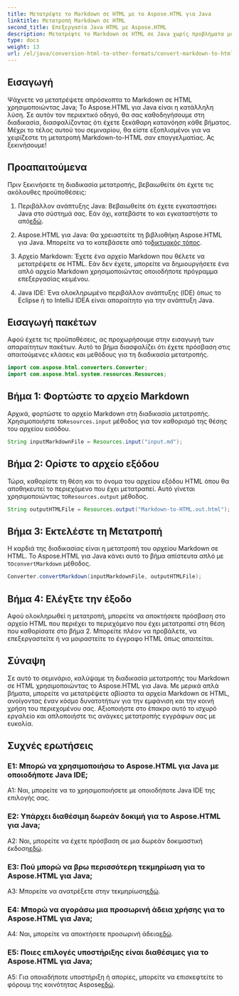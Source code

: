 ```yaml
---
title: Μετατρέψτε το Markdown σε HTML με το Aspose.HTML για Java
linktitle: Μετατροπή Markdown σε HTML
second_title: Επεξεργασία Java HTML με Aspose.HTML
description: Μετατρέψτε το Markdown σε HTML σε Java χωρίς προβλήματα με το Aspose.HTML για Java. Ακολουθήστε τον βήμα προς βήμα οδηγό μας για να βελτιστοποιήσετε τις ανάγκες μετατροπής εγγράφων σας.
type: docs
weight: 13
url: /el/java/conversion-html-to-other-formats/convert-markdown-to-html/
---
```


## Εισαγωγή

Ψάχνετε να μετατρέψετε απρόσκοπτα το Markdown σε HTML χρησιμοποιώντας Java; Το Aspose.HTML για Java είναι η κατάλληλη λύση. Σε αυτόν τον περιεκτικό οδηγό, θα σας καθοδηγήσουμε στη διαδικασία, διασφαλίζοντας ότι έχετε ξεκάθαρη κατανόηση κάθε βήματος. Μέχρι το τέλος αυτού του σεμιναρίου, θα είστε εξοπλισμένοι για να χειρίζεστε τη μετατροπή Markdown-to-HTML σαν επαγγελματίας. Ας ξεκινήσουμε!

## Προαπαιτούμενα

Πριν ξεκινήσετε τη διαδικασία μετατροπής, βεβαιωθείτε ότι έχετε τις ακόλουθες προϋποθέσεις:

1.  Περιβάλλον ανάπτυξης Java: Βεβαιωθείτε ότι έχετε εγκαταστήσει Java στο σύστημά σας. Εάν όχι, κατεβάστε το και εγκαταστήστε το από[εδώ](https://www.java.com).

2.  Aspose.HTML για Java: Θα χρειαστείτε τη βιβλιοθήκη Aspose.HTML για Java. Μπορείτε να το κατεβάσετε από το[δικτυακός τόπος](https://releases.aspose.com/html/java/).

3. Αρχείο Markdown: Έχετε ένα αρχείο Markdown που θέλετε να μετατρέψετε σε HTML. Εάν δεν έχετε, μπορείτε να δημιουργήσετε ένα απλό αρχείο Markdown χρησιμοποιώντας οποιοδήποτε πρόγραμμα επεξεργασίας κειμένου.

4. Java IDE: Ένα ολοκληρωμένο περιβάλλον ανάπτυξης (IDE) όπως το Eclipse ή το IntelliJ IDEA είναι απαραίτητο για την ανάπτυξη Java.

## Εισαγωγή πακέτων

Αφού έχετε τις προϋποθέσεις, ας προχωρήσουμε στην εισαγωγή των απαραίτητων πακέτων. Αυτό το βήμα διασφαλίζει ότι έχετε πρόσβαση στις απαιτούμενες κλάσεις και μεθόδους για τη διαδικασία μετατροπής.

```java
import com.aspose.html.converters.Converter;
import com.aspose.html.system.resources.Resources;
```

## Βήμα 1: Φορτώστε το αρχείο Markdown

 Αρχικά, φορτώστε το αρχείο Markdown στη διαδικασία μετατροπής. Χρησιμοποιήστε το`Resources.input` μέθοδος για τον καθορισμό της θέσης του αρχείου εισόδου.

```java
String inputMarkdownFile = Resources.input("input.md");
```

## Βήμα 2: Ορίστε το αρχείο εξόδου

 Τώρα, καθορίστε τη θέση και το όνομα του αρχείου εξόδου HTML όπου θα αποθηκευτεί το περιεχόμενο που έχει μετατραπεί. Αυτό γίνεται χρησιμοποιώντας το`Resources.output` μέθοδος.

```java
String outputHTMLFile = Resources.output("Markdown-to-HTML.out.html");
```

## Βήμα 3: Εκτελέστε τη Μετατροπή

 Η καρδιά της διαδικασίας είναι η μετατροπή του αρχείου Markdown σε HTML. Το Aspose.HTML για Java κάνει αυτό το βήμα απίστευτα απλό με το`convertMarkdown` μέθοδος.

```java
Converter.convertMarkdown(inputMarkdownFile, outputHTMLFile);
```

## Βήμα 4: Ελέγξτε την έξοδο

Αφού ολοκληρωθεί η μετατροπή, μπορείτε να αποκτήσετε πρόσβαση στο αρχείο HTML που περιέχει το περιεχόμενο που έχει μετατραπεί στη θέση που καθορίσατε στο βήμα 2. Μπορείτε πλέον να προβάλετε, να επεξεργαστείτε ή να μοιραστείτε το έγγραφο HTML όπως απαιτείται.

## Σύναψη

Σε αυτό το σεμινάριο, καλύψαμε τη διαδικασία μετατροπής του Markdown σε HTML χρησιμοποιώντας το Aspose.HTML για Java. Με μερικά απλά βήματα, μπορείτε να μετατρέψετε αβίαστα τα αρχεία Markdown σε HTML, ανοίγοντας έναν κόσμο δυνατοτήτων για την εμφάνιση και την κοινή χρήση του περιεχομένου σας. Αξιοποιήστε στο έπακρο αυτό το ισχυρό εργαλείο και απλοποιήστε τις ανάγκες μετατροπής εγγράφων σας με ευκολία.

## Συχνές ερωτήσεις

### Ε1: Μπορώ να χρησιμοποιήσω το Aspose.HTML για Java με οποιοδήποτε Java IDE;

A1: Ναι, μπορείτε να το χρησιμοποιήσετε με οποιοδήποτε Java IDE της επιλογής σας.

### Ε2: Υπάρχει διαθέσιμη δωρεάν δοκιμή για το Aspose.HTML για Java;

 A2: Ναι, μπορείτε να έχετε πρόσβαση σε μια δωρεάν δοκιμαστική έκδοση[εδώ](https://releases.aspose.com/html/java).

### Ε3: Πού μπορώ να βρω περισσότερη τεκμηρίωση για το Aspose.HTML για Java;

 A3: Μπορείτε να ανατρέξετε στην τεκμηρίωση[εδώ](https://reference.aspose.com/html/java/).

### Ε4: Μπορώ να αγοράσω μια προσωρινή άδεια χρήσης για το Aspose.HTML για Java;

 A4: Ναι, μπορείτε να αποκτήσετε προσωρινή άδεια[εδώ](https://purchase.aspose.com/temporary-license/).

### Ε5: Ποιες επιλογές υποστήριξης είναι διαθέσιμες για το Aspose.HTML για Java;

 A5: Για οποιαδήποτε υποστήριξη ή απορίες, μπορείτε να επισκεφτείτε το φόρουμ της κοινότητας Aspose[εδώ](https://forum.aspose.com/).